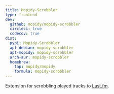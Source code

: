 ```yaml
---
title: Mopidy-Scrobbler
type: frontend
dev:
  github: mopidy/mopidy-scrobbler
  circleci: true
  codecov: true
dist:
  pypi: Mopidy-Scrobbler
  apt-debian: mopidy-scrobbler
  apt-mopidy: mopidy-scrobbler
  arch-aur: mopidy-scrobbler
  homebrew:
    tap: mopidy/mopidy
    formula: mopidy-scrobbler
---
```


Extension for scrobbling played tracks to [Last.fm](https://www.last.fm/).
